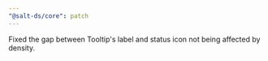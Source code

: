 ```yaml
---
"@salt-ds/core": patch
---
```


Fixed the gap between Tooltip's label and status icon not being affected by density.
